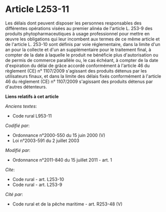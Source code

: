 # Article L253-11

Les délais dont peuvent disposer les personnes responsables des différentes opérations visées au premier alinéa de l'article
L. 253-9 des produits phytopharmaceutiques à usage professionnel pour mettre en œuvre les obligations qui leur incombent aux
termes de ce même article et de l'article L. 253-10 sont définis par voie réglementaire, dans la limite d'un an pour la
collecte et d'un an supplémentaire pour le traitement final, à compter de la date à laquelle le produit ne bénéficie plus
d'autorisation ou de permis de commerce parallèle ou, le cas échéant, à compter de la date d'expiration du délai de grâce
accordé conformément à l'article 46 du règlement (CE) n° 1107/2009 s'agissant des produits détenus par les utilisateurs
finaux, et dans la limite des délais fixés conformément à l'article 46 du règlement (CE) n° 1107/2009 s'agissant des produits
détenus par d'autres détenteurs.

**Liens relatifs à cet article**

_Anciens textes_:

  - Code rural L953-11

_Codifié par_:

  - Ordonnance n°2000-550 du 15 juin 2000 (V)
  - Loi n°2003-591 du 2 juillet 2003

_Modifié par_:

  - Ordonnance n°2011-840 du 15 juillet 2011 - art. 1

_Cite_:

  - Code rural - art. L253-10
  - Code rural - art. L253-9

_Cité par_:

  - Code rural et de la pêche maritime - art. R253-48 (V)
